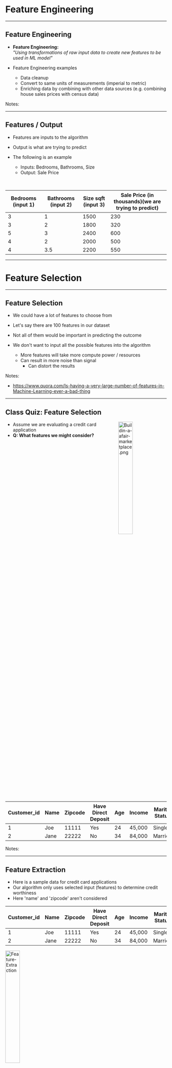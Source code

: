 # Feature Engineering
---

## Feature Engineering

 * **Feature Engineering:**   
    _"Using transformations of raw input data to create new features to be used in ML model"_

 * Feature Engineering examples
    - Data cleanup
    - Convert to same units of measurements  (imperial to metric)
    - Enriching data by combining with other data sources (e.g. combining house sales prices with census data)


Notes:

---

## Features / Output

 * Features are inputs to the algorithm

 * Output is what are trying to predict

 * The following is an example
    - Inputs: Bedrooms, Bathrooms, Size
    - Output: Sale Price

<br />

| Bedrooms (input 1) | Bathrooms (input 2) | Size sqft (input 3) | Sale Price (in thousands)(we are trying to predict) |
|--------------------|---------------------|----------------|------------------------------------------------------|
| 3                  | 1                   | 1500           | 230                                                  |
| 3                  | 2                   | 1800           | 320                                                  |
| 5                  | 3                   | 2400           | 600                                                  |
| 4                  | 2                   | 2000           | 500                                                  |
| 4                  | 3.5                 | 2200           | 550                                                  |

<!-- {"left" : 0.25, "top" : 4.01, "height" : 3.19, "width" : 9.75, "columnwidth" : [1.83, 1.94, 1.74, 4.25]} -->


---

# Feature Selection

---
## Feature Selection

- We could have a lot of features to choose from

- Let's say there are 100 features in our dataset

- Not all of them would be important in predicting the outcome

- We don't want to input all the possible features into the algorithm
    - More features will take more compute power / resources
    - Can result in more noise than signal
        - Can distort the results

Notes:
- https://www.quora.com/Is-having-a-very-large-number-of-features-in-Machine-Learning-ever-a-bad-thing

---


## Class Quiz: Feature Selection

<img src="../../assets/images/icons/quiz-icon.png" alt="Buildin-a-afair-marketplace.png" style="width:30%;float:right;"/><!-- {"left" : 6.24, "top" : 1.14, "height" : 2.59, "width" : 3.89} -->

* Assume we are evaluating a credit card application
* **Q: What features we might consider?**

<br clear="all"/>

| Customer_id | Name | Zipcode | Have Direct Deposit | Age | Income | Marital Status | Owns a Home |
|-------------|------|---------|---------------------|-----|--------|----------------|-------------|
| 1           | Joe  | 11111   | Yes                 | 24  | 45,000 | Single         | No          |
| 2           | Jane | 22222   | No                  | 34  | 84,000 | Married        | Yes         |
<!-- {"left" : 0.13, "top" : 4.72, "height" : 2.58, "width" : 10, "columnwidth" : [1.25, 1.01, 1.32, 1.61, 1.15, 1.23, 1.21, 1.21]} -->


Notes:

---

## Feature Extraction

 * Here is a sample data for credit card applications
 * Our algorithm only uses selected input (features) to determine credit worthiness
 * Here 'name' and 'zipcode' aren't considered


  | Customer_id | Name | Zipcode | Have Direct Deposit | Age | Income | Marital Status | Owns a Home |
  |-------------|------|---------|---------------------|-----|--------|----------------|-------------|
  | 1           | Joe  | 11111   | Yes                 | 24  | 45,000 | Single         | No          |
  | 2           | Jane | 22222   | No                  | 34  | 84,000 | Married        | Yes         |
<!-- {"left" : 0.26, "top" : 3.21, "height" : 2.39, "width" : 9.74, "columnwidth" : [1.32, 0.94, 1.29, 1.5, 0.75, 1.08, 1.29, 1.57]} -->


<img src="../../assets/images/machine-learning/Feature-Extraction.png" alt="Feature-Extraction" style="width:30%;"/> <!-- {"left" : 3.23, "top" : 5.89, "height" : 0.87, "width" : 3.79} -->


|             |      |         | Age | Income | Marital Status | Owns a Home |
|-------------|------|---------|-----|--------|----------------|-------------|
|             |      |         | 24  | 45,000 | Single         | No          |
|             |      |         | 34  | 84,000 | Married        | Yes         |

<!-- {"left" : 1.02, "top" : 7.15, "height" : 1.51, "width" : 8.2, "columnwidth" : [0.5, 0.5, 0.5, 1.09, 1.82, 1.82, 1.82]} -->

Notes:

---

## Class Quiz: Predicting Credit Card Fraud

<img src="../../assets/images/icons/quiz-icon.png" alt="Buildin-a-afair-marketplace.png" style="width:30%;float:right;"/><!-- {"left" : 6.24, "top" : 1.14, "height" : 2.59, "width" : 3.89} -->

* Assume we are evaluating if a credit card transaction is fraud or not

* **Q: What features we might consider? (open ended)**

Notes:

---

##  How do We Select Features?

* __Using Domain Knowledge__
  - In the previous example how did we figure out the features to consider?  
  Probably 'common sense' :-)

*  In practice we use our **domain knowledge** to identify important features

* For example if you work in finance domain, you know what attributes are good signals
    - e.g How did Alan Greenspan predict labor market ?

* __Some algorithms can help__  
  Some ML algorithms can take in all features and provide _'feature importance'_

Notes:

Alan Greenspan used suites and ties sold by Sears department store to predict the labor market conditions.  Remember, this was in 50s/60s.  So it worked then.   Will you think it will work now in 2020? :-)

---

## Feature Selection

* __Question:What makes a good feature?__

* Known at model building time  (during training)

* Has to be meaningful to the objective

* Has enough examples in data

* Numeric features are **preferred but not required**

* Must be legal to use (See next slide)

Notes:

---

## Legal Implications

* Some features can not be used legally !

* Some examples:
    - **Race** of a person
    - **Age** of a person
    - **Address** may not be used in some instances ('red lining')
    - Can you think of any thing else that may not be used?



Notes:

---


## 'Curse of Dimensionality'

- ['Curse of Dimensionality'](https://en.wikipedia.org/wiki/Curse_of_dimensionality) says more features, required more _observations_ (rows)

- This is not a linear relationship;
    - More features --> **many** more rows

- For example, let's say we have only 100 rows/samples of data.
  - Say each row has lots of features / columns (100+),
  - then we'd need more samples for ML algorithm to learn effectively


Notes:
- https://en.wikipedia.org/wiki/Curse_of_dimensionality

---

# Non-numeric Features

---
## Numeric Features

* Most ML algorithms deal in numbers (vectors)

* So numeric features are preferred

* Which of these is numeric?

<br />

| Feature            | Sample Value                                            | Numeric? |
|--------------------|---------------------------------------------------------|----------|
| Number of Bedrooms | 3                                                       | ?        |
| House Type         | - Single Family <br /> - Townhome <br /> - Apartment    | ?        |
| Discount           | 10%                                                     | ?        |
| Owns a home        | Yes / No                                                | ?        |
| Item Category      | - Jewelry <br/> - Groceries <br /> - Electronics <br /> | ?        |

Notes:
Bedrooms : yes,   House Type : No,  Discount : Yes, Owns a Home : No, Item : No
---

## Categorical Variables

 * Some of the variables are non-numeric

 * Example: Marital Status (Married / Divorced / Single) / Owns a Home (Yes / No)

 * We have to convert the variable to a numeric value

 * Example:  
  `Owns A Home -> 0 = No, 1 = Yes`

 * Categorical Variables are essentially structured data, despite being strings

 * (Unstructured data would include things like: documents, emails, tweets)

<img src="../../assets/images/machine-learning/Categorical-Variables.png" alt="Categorical-Variables" style="width:60%;"/> <!-- {"left" : 0.26, "top" : 5.52, "height" : 1.64, "width" : 9.74} -->





Notes:

---

## Encoding Categorical Variables

 * We have to convert our categorical variables into numbers

 * 3 Strategies:
    - Factorization / Indexing
    - One-Hot-Encoding/Dummy Variables
    - Quantization


Notes:

---

## Example of Factorization / Indexing

 * We can convert our string variables into factors / numbers

 * This means we assign a number to each unique value of the column

 * Added benefits
    - Numbers are more efficient to store
    - And compute!

<img src="../../assets/images/machine-learning/factorization-3.png" alt="factorization" style="max-width:70%"/><!-- {"left" : 1.02, "top" : 4.38, "height" : 3.11, "width" : 8.21} -->



Notes:

---

## Potential Problems With Factorization / Indexing

 * Some ML algorithms can start interpreting the numbers!

 * In the example below, an ML algorithm can think
    - 2 (Divorced)  >  1 (Single)  > 0 (Married)

 * This can lead to surprising outcomes

 * We can fix this by 'one-hot-encoding' method

<img src="../../assets/images/machine-learning/factorization-3.png" alt="Factorization" style="max-width:60%;"/><!-- {"left" : 1.02, "top" : 4.09, "height" : 3.11, "width" : 8.21} -->



Notes:

---

## Dummy Variables / One-Hot-Encoding

 * Dummy variables can help us treat the different values separately
    - Without trying to infer some relationship between values.

 * 'dummy variables' assigns  true / false to each.
    - Note, only one bit is on
    - This is called **ONE-HOT-Encoding**

<img src="../../assets/images/machine-learning/one-hot-encoding-1.png" alt="Dummy-Variables" style="max-width:90%;"/><!-- {"left" : 0.52, "top" : 4.55, "height" : 2.9, "width" : 9.21} -->


Notes:

---

## Generating New Dimensions

 * Problem: Comparing house prices

 * Can we say Mountain View is most expensive city?

 * On first table, there is no data point for 'size of the house'

 * May be an 'apples-to-apples' comparison would be 'price per sq. foot'

<img src="../../assets/images/machine-learning/feature-envgineering-1.png"  style="width:40%;float:right;"/> <!-- {"left" : 5.21, "top" : 2.19, "height" : 2.35, "width" : 4.88} -->



| City           | House Price   |
|--------        |----------     |
| San Jose       | 800k          |
| Mountain View  | 1,200 k (1.2M)|
| San Francisco  | 1,000 k (1 M) |
| Gilroy         | 700 k         |

<!-- {"left" : 0.75, "top" : 6.25, "height" : 2.01, "width" : 3.6, "columnwidth" : [1.82, 1.78]} -->




Notes:

---

## Converting Word to Vectors

<img src="../../assets/images/machine-learning/word-to-vectors-1.png" alt="word-to-vectors" style="max-width:100%;"/> <!-- {"left" : 0.29, "top" : 1.85, "height" : 5.36, "width" : 9.66} -->




Notes:

---

# Scaling and Normalization

---

## Scaling
 * Usually data needs to be cleaned up and transformed before creating features

 * In the data below, we see **age** and **income** are in two different scales
    - age: ranges from 33 - 60
    - income ranges from 32,000  to 120,000

 * Some algorithms will yield better results if these different ranges can be scaled to a uniform range
    - Remove high magnitude data

<img src="../../assets/images/machine-learning/scaling-1.png" style="width:50%;"/><!-- {"left" : 1.5, "top" : 5.43, "height" : 3.09, "width" : 7.26} -->

---

## Scaling Approaches

<img src="../../assets/images/formulas-equations/scaling-z-score-1.png" style="width:25%;float:right;"/><!-- {"left" : 7.06, "top" : 1.26, "height" : 2.16, "width" : 2.89} -->


* Z-Scoring:
    - Subtract mean and divide standard deviation

<br clear="all" />

<img src="../../assets/images/formulas-equations/scaling-min-max-1.png" style="width:25%;float:right;"/><!-- {"left" : 5.54, "top" : 4.08, "height" : 1.48, "width" : 4.63} -->

* Min-Max Scaling
    - Scale between a range 0 to 1 typically (or other ranges like 1 to 100)

* Standardized with zero mean and standard deviation of one

Notes:

---

## Scaling Using MinMaxScaler

```python
import pandas as pd
from sklearn.preprocessing import MinMaxScaler

data = pd.DataFrame ( { 'age' : [33,45,42,35,60],
                        'income' : [40000,80000,120000,32000,110000]
                    })

# create scaler, between 0 and 1
scaler = MinMaxScaler(feature_range=(0, 1))

# scale data
normalized = scaler.fit_transform(data)

# inverse transform
inverse = scaler.inverse_transform(normalized)
```

<img src="../../assets/images/machine-learning/scaling-3.png" style="width:20%;"/> &nbsp; <!-- {"left" : 0.38, "top" : 5.31, "height" : 3.46, "width" : 2.83} -->  <img src="../../assets/images/machine-learning/scaling-3-min-max.png" style="width:25%;"/><!-- {"left" : 6.49, "top" : 5.38, "height" : 3.46, "width" : 3.62} -->

---

## Scaling Using StandardScaler

```python
import pandas as pd
from sklearn.preprocessing import StandardScaler

data = pd.DataFrame ( { 'age' : [33,45,42,35,60],
                        'income' : [40000,80000,120000,32000,110000]
                    })

scaler = StandardScaler()

# scale data
normalized = scaler.fit_transform(data)

# inverse transform
inverse = scaler.inverse_transform(normalized)
```

<img src="../../assets/images/machine-learning/scaling-3.png" style="width:20%;"/> &nbsp; <!-- {"left" : 0.38, "top" : 5.31, "height" : 3.46, "width" : 2.83} --> <img src="../../assets/images/machine-learning/scaling-3-z.png" style="width:25%;"/> &nbsp; <!-- {"left" : 3.14, "top" : 5.25, "height" : 3.46, "width" : 3.42} --> 

---

## Comparing Scalers

* Here our original data (left) , z-scaling / standard scaling (middle) is on a uniform distribution;   and min-max scale (right) is between 0 to 1.0

* After standard scaling, some values would be negative!  That is OK!

<img src="../../assets/images/machine-learning/scaling-3.png" style="width:20%;"/> &nbsp; <!-- {"left" : 0.38, "top" : 5.31, "height" : 3.46, "width" : 2.83} --> <img src="../../assets/images/machine-learning/scaling-3-z.png" style="width:25%;"/> &nbsp; <!-- {"left" : 3.14, "top" : 5.25, "height" : 3.46, "width" : 3.42} --> <img src="../../assets/images/machine-learning/scaling-3-min-max.png" style="width:25%;"/><!-- {"left" : 6.49, "top" : 5.38, "height" : 3.46, "width" : 3.62} -->

---

## Lab: Exploratory Data Analysis (EDA)

 * **Overview:**
    - Analyze house sales data

 * **Approximate Time:**
    - 20 - 25 mins

 * **Instructions:**
    - **'exploration/explore-house-sales' lab for Python / R / Spark**



Notes:


---

## Bonus Lab: Feature Engineering

 * **Overview:**
    - Feature engineering exercises

 * **Approximate Time:**
    - 20 - 30 mins

 * **Instructions:**
    - **'feature-eng' lab for Python / R / Spark**


Notes:
